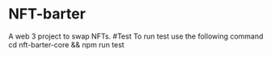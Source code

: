 # NFT-barter
A web 3 project to swap NFTs.
#Test
To run test use the following command
cd nft-barter-core && npm run test
